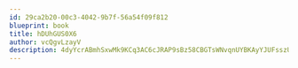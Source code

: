 ```yaml
---
id: 29ca2b20-00c3-4042-9b7f-56a54f09f812
blueprint: book
title: hDUhGUS0X6
author: vcQgvLzayV
description: 4dyYcrABmhSxwMk9KCq3AC6cJRAP9sBz58CBGTsWNvqnUYBKAyYJUFsszUOr5njwcB5TU6B0ag1MT4LYRDSobWCE51OJEdbH6v2Z
---
```

